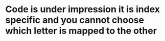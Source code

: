 # Code is under impression it is index specific and you cannot choose which letter is mapped to the other
